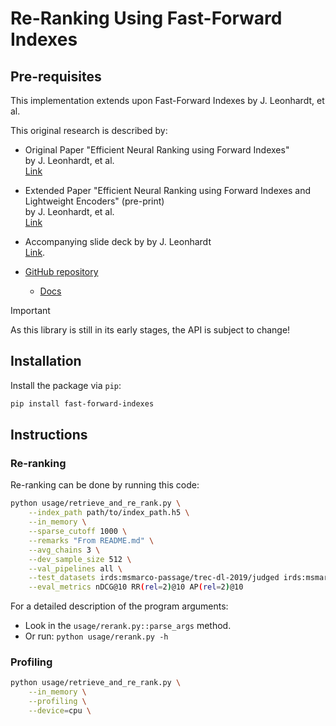 # Re-Ranking Using Fast-Forward Indexes

## Pre-requisites
This implementation extends upon Fast-Forward Indexes by J. Leonhardt, et al.

This original research is described by:

- Original Paper "Efficient Neural Ranking using Forward Indexes"  
by J. Leonhardt, et al.  
[Link](https://dl.acm.org/doi/abs/10.1145/3485447.3511955)

- Extended Paper "Efficient Neural Ranking using Forward Indexes and Lightweight Encoders" (pre-print)  
by J. Leonhardt, et al.  
[Link](https://arxiv.org/abs/2311.01263)

- Accompanying slide deck by by J. Leonhardt  
[Link](https://mrjleo.github.io/slides/2023-phd/).

- [GitHub repository](https://github.com/mrjleo/fast-forward-indexes)

    - [Docs](https://mrjleo.github.io/fast-forward-indexes/docs)

> [!IMPORTANT]
> As this library is still in its early stages, the API is subject to change!

## Installation

Install the package via `pip`:

<!-- TODO [final]: improve installation instructions -->
```bash
pip install fast-forward-indexes
```


## Instructions
### Re-ranking
<!-- TODO [final]: update run script in readme -->
Re-ranking can be done by running this code:
```bash
python usage/retrieve_and_re_rank.py \
    --index_path path/to/index_path.h5 \
    --in_memory \
    --sparse_cutoff 1000 \
    --remarks "From README.md" \
    --avg_chains 3 \
    --dev_sample_size 512 \
    --val_pipelines all \
    --test_datasets irds:msmarco-passage/trec-dl-2019/judged irds:msmarco-passage/trec-dl-2020/judged \
    --eval_metrics nDCG@10 RR(rel=2)@10 AP(rel=2)@10
```

For a detailed description of the program arguments:
- Look in the `usage/rerank.py::parse_args` method.
- Or run: ```python usage/rerank.py -h```

### Profiling
```bash
python usage/retrieve_and_re_rank.py \
    --in_memory \
    --profiling \
    --device=cpu \
```